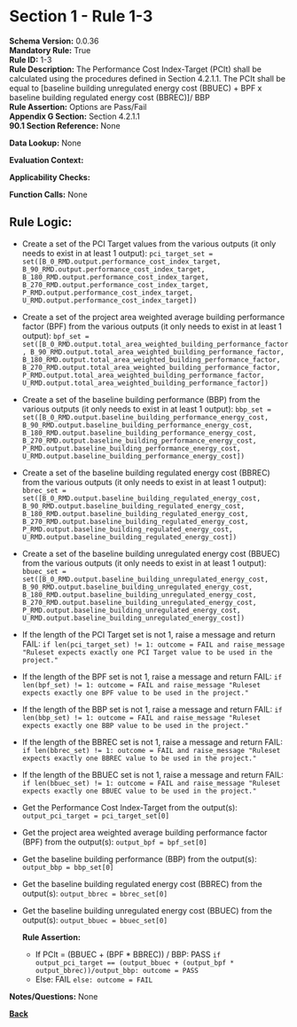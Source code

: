 # Section 1 - Rule 1-3
**Schema Version:** 0.0.36  
**Mandatory Rule:** True  
**Rule ID:** 1-3  
**Rule Description:** The Performance Cost Index-Target (PCIt) shall be calculated using the procedures defined in Section 4.2.1.1. The PCIt shall be equal to [baseline building unregulated energy cost (BBUEC) + BPF x baseline building regulated energy cost (BBREC)]/ BBP  
**Rule Assertion:** Options are Pass/Fail   
**Appendix G Section:** Section 4.2.1.1  
**90.1 Section Reference:** None  

**Data Lookup:** None  

**Evaluation Context:** 

**Applicability Checks:** 

**Function Calls:** None

## Rule Logic:   

- Create a set of the PCI Target values from the various outputs (it only needs to exist in at least 1 output): `pci_target_set = set([B_0_RMD.output.performance_cost_index_target, B_90_RMD.output.performance_cost_index_target, B_180_RMD.output.performance_cost_index_target, B_270_RMD.output.performance_cost_index_target, P_RMD.output.performance_cost_index_target, U_RMD.output.performance_cost_index_target])`


- Create a set of the project area weighted average building performance factor (BPF) from the various outputs (it only needs to exist in at least 1 output): `bpf_set = set([B_0_RMD.output.total_area_weighted_building_performance_factor, B_90_RMD.output.total_area_weighted_building_performance_factor, B_180_RMD.output.total_area_weighted_building_performance_factor, B_270_RMD.output.total_area_weighted_building_performance_factor, P_RMD.output.total_area_weighted_building_performance_factor, U_RMD.output.total_area_weighted_building_performance_factor])`


- Create a set of the baseline building performance (BBP) from the various outputs (it only needs to exist in at least 1 output): `bbp_set = set([B_0_RMD.output.baseline_building_performance_energy_cost, B_90_RMD.output.baseline_building_performance_energy_cost, B_180_RMD.output.baseline_building_performance_energy_cost, B_270_RMD.output.baseline_building_performance_energy_cost, P_RMD.output.baseline_building_performance_energy_cost, U_RMD.output.baseline_building_performance_energy_cost])`


- Create a set of the baseline building regulated energy cost (BBREC) from the various outputs (it only needs to exist in at least 1 output): `bbrec_set = set([B_0_RMD.output.baseline_building_regulated_energy_cost, B_90_RMD.output.baseline_building_regulated_energy_cost, B_180_RMD.output.baseline_building_regulated_energy_cost, B_270_RMD.output.baseline_building_regulated_energy_cost, P_RMD.output.baseline_building_regulated_energy_cost, U_RMD.output.baseline_building_regulated_energy_cost])`


- Create a set of the baseline building unregulated energy cost (BBUEC) from the various outputs (it only needs to exist in at least 1 output): `bbuec_set = set([B_0_RMD.output.baseline_building_unregulated_energy_cost, B_90_RMD.output.baseline_building_unregulated_energy_cost, B_180_RMD.output.baseline_building_unregulated_energy_cost, B_270_RMD.output.baseline_building_unregulated_energy_cost, P_RMD.output.baseline_building_unregulated_energy_cost, U_RMD.output.baseline_building_unregulated_energy_cost])`


- If the length of the PCI Target set is not 1, raise a message and return FAIL: `if len(pci_target_set) != 1: outcome = FAIL and raise_message "Ruleset expects exactly one PCI Target value to be used in the project."`
- If the length of the BPF set is not 1, raise a message and return FAIL: `if len(bpf_set) != 1: outcome = FAIL and raise_message "Ruleset expects exactly one BPF value to be used in the project."`
- If the length of the BBP set is not 1, raise a message and return FAIL: `if len(bbp_set) != 1: outcome = FAIL and raise_message "Ruleset expects exactly one BBP value to be used in the project."`
- If the length of the BBREC set is not 1, raise a message and return FAIL: `if len(bbrec_set) != 1: outcome = FAIL and raise_message "Ruleset expects exactly one BBREC value to be used in the project."`
- If the length of the BBUEC set is not 1, raise a message and return FAIL: `if len(bbuec_set) != 1: outcome = FAIL and raise_message "Ruleset expects exactly one BBUEC value to be used in the project."`


- Get the Performance Cost Index-Target from the output(s): `output_pci_target = pci_target_set[0]`
- Get the project area weighted average building performance factor (BPF) from the output(s): `output_bpf = bpf_set[0]`
- Get the baseline building performance (BBP) from the output(s): `output_bbp = bbp_set[0]`
- Get the baseline building regulated energy cost (BBREC) from the output(s): `output_bbrec = bbrec_set[0]`
- Get the baseline building unregulated energy cost (BBUEC) from the output(s): `output_bbuec = bbuec_set[0]`

  **Rule Assertion:** 
  - If PCIt = (BBUEC + (BPF * BBREC)) / BBP: PASS `if output_pci_target == (output_bbuec + (output_bpf * output_bbrec))/output_bbp: outcome = PASS`
  - Else: FAIL `else: outcome = FAIL`

**Notes/Questions:** None


**[Back](../_toc.md)**